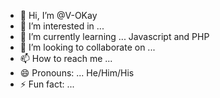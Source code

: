 - 👋 Hi, I’m @V-OKay
- 👀 I’m interested in ...
- 🌱 I’m currently learning ... Javascript and PHP
- 💞️ I’m looking to collaborate on ...
- 📫 How to reach me ...
- 😄 Pronouns: ... He/Him/His
- ⚡ Fun fact: ...

<!---
V-OKay/V-OKay is a ✨ special ✨ repository because its `README.md` (this file) appears on your GitHub profile.
You can click the Preview link to take a look at your changes.
--->
